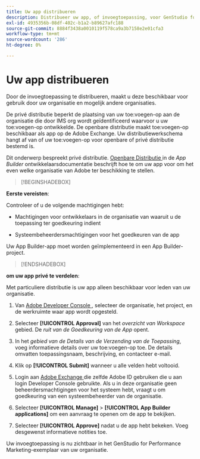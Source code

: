 ```yaml
---
title: Uw app distribueren
description: Distribueer uw app, of invoegtoepassing, voor GenStudio for Performance Marketing.
exl-id: 4935356b-08df-402c-b1a2-b89627afc188
source-git-commit: 8884f3438a0010119f578ca9a3b7158e2e01cfa3
workflow-type: tm+mt
source-wordcount: '286'
ht-degree: 0%

---
```


# Uw app distribueren

Door de invoegtoepassing te distribueren, maakt u deze beschikbaar voor gebruik door uw organisatie en mogelijk andere organisaties.

De privé distributie beperkt de plaatsing van uw toe:voegen-op aan de organisatie die door IMS org wordt geïdentificeerd waarvoor u uw toe:voegen-op ontwikkelde. De openbare distributie maakt toe:voegen-op beschikbaar als app op de Adobe Exchange. Uw distributiewerkschema hangt af van of uw toe:voegen-op voor openbare of privé distributie bestemd is.

Dit onderwerp bespreekt privé distributie. [ Openbare Distributie ](https://developer.adobe.com/app-builder/docs/guides/distribution/public/) in de _App Builder_ ontwikkelaarsdocumentatie beschrijft hoe te om uw app voor om het even welke organisatie van Adobe ter beschikking te stellen.

>[!BEGINSHADEBOX]

**Eerste vereisten**:

Controleer of u de volgende machtigingen hebt:

* Machtigingen voor ontwikkelaars in de organisatie van waaruit u de toepassing ter goedkeuring indient

* Systeembeheerdersmachtigingen voor het goedkeuren van de app

Uw App Builder-app moet worden geïmplementeerd in een App Builder-project.

>[!ENDSHADEBOX]

**om uw app privé te verdelen**:

Met particuliere distributie is uw app alleen beschikbaar voor leden van uw organisatie.

1. Van [ Adobe Developer Console ](https://developer.adobe.com/console/), selecteer de organisatie, het project, en de werkruimte waar app wordt opgesteld.

1. Selecteer **[!UICONTROL Approval]** van het _overzicht van Workspace_ gebied. De _ruit van de Goedkeuring van de App_ opent.

1. In het _gebied van de Details van de Verzending van de Toepassing_, voeg informatieve details over uw toe:voegen-op toe. De details omvatten toepassingsnaam, beschrijving, en contacteer e-mail.

1. Klik op **[!UICONTROL Submit]** wanneer u alle velden hebt voltooid.

1. Login aan [ Adobe Exchange ](https://exchange.adobe.com/) die zelfde Adobe ID gebruiken die u aan login Developer Console gebruikte. Als u in deze organisatie geen beheerdersmachtigingen voor het systeem hebt, vraagt u om goedkeuring van een systeembeheerder van de organisatie.

1. Selecteer **[!UICONTROL Manage]** > **[!UICONTROL App Builder applications]** om een aanvraag te openen om de app te bekijken.

1. Selecteer **[!UICONTROL Approve]** nadat u de app hebt bekeken. Voeg desgewenst informatieve notities toe.

Uw invoegtoepassing is nu zichtbaar in het GenStudio for Performance Marketing-exemplaar van uw organisatie.
